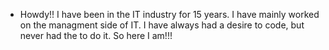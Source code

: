 - Howdy!!  I have been in the IT industry for 15 years.  I have mainly worked on the managment side of IT.  I have always had a desire to code, but never had the to do it.  So here I am!!!   
